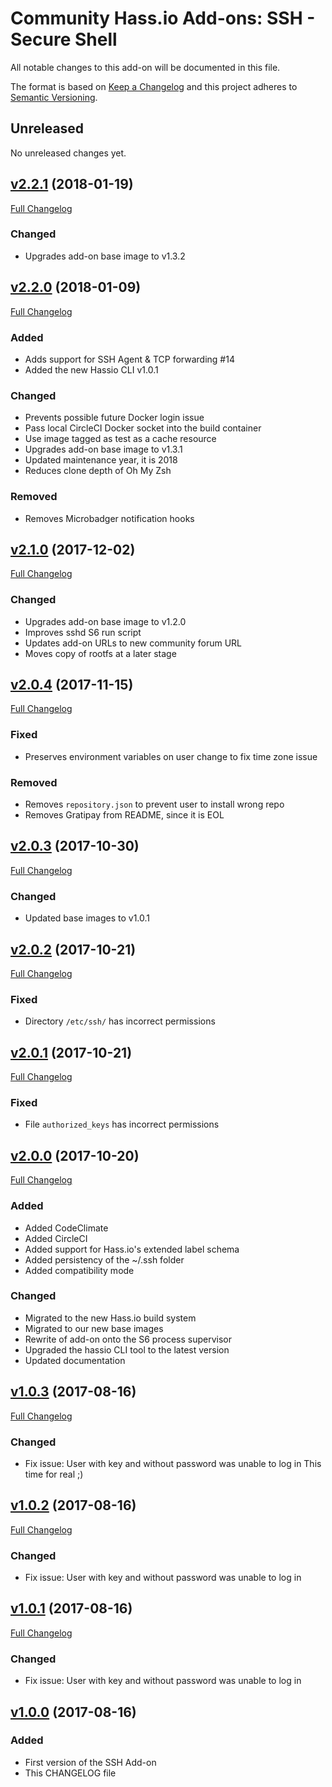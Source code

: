 # Community Hass.io Add-ons: SSH - Secure Shell

All notable changes to this add-on will be documented in this file.

The format is based on [Keep a Changelog][keep-a-changelog]
and this project adheres to [Semantic Versioning][semantic-versioning].

## Unreleased

No unreleased changes yet.

## [v2.2.1] (2018-01-19)

[Full Changelog][v2.2.0-v2.2.1]

### Changed

- Upgrades add-on base image to v1.3.2

## [v2.2.0] (2018-01-09)

[Full Changelog][v2.1.0-v2.2.0]

### Added

- Adds support for SSH Agent & TCP forwarding #14
- Added the new Hassio CLI v1.0.1

### Changed

- Prevents possible future Docker login issue
- Pass local CircleCI Docker socket into the build container
- Use image tagged as test as a cache resource
- Upgrades add-on base image to v1.3.1
- Updated maintenance year, it is 2018
- Reduces clone depth of Oh My Zsh

### Removed

- Removes Microbadger notification hooks

## [v2.1.0] (2017-12-02)

[Full Changelog][v2.0.4-v2.1.0]

### Changed

- Upgrades add-on base image to v1.2.0
- Improves sshd S6 run script
- Updates add-on URLs to new community forum URL
- Moves copy of rootfs at a later stage

## [v2.0.4] (2017-11-15)

[Full Changelog][v2.0.3-v2.0.4]

### Fixed

- Preserves environment variables on user change to fix time zone issue

### Removed

- Removes `repository.json` to prevent user to install wrong repo
- Removes Gratipay from README, since it is EOL

## [v2.0.3] (2017-10-30)

[Full Changelog][v2.0.2-v2.0.3]

### Changed

- Updated base images to v1.0.1

## [v2.0.2] (2017-10-21)

[Full Changelog][v2.0.1-v2.0.2]

### Fixed

- Directory `/etc/ssh/` has incorrect permissions

## [v2.0.1] (2017-10-21)

[Full Changelog][v2.0.0-v2.0.1]

### Fixed

- File `authorized_keys` has incorrect permissions

## [v2.0.0] (2017-10-20)

[Full Changelog][v1.0.3-v2.0.0]

### Added

- Added CodeClimate
- Added CircleCI
- Added support for Hass.io's extended label schema
- Added persistency of the ~/.ssh folder
- Added compatibility mode

### Changed

- Migrated to the new Hass.io build system
- Migrated to our new base images
- Rewrite of add-on onto the S6 process supervisor
- Upgraded the hassio CLI tool to the latest version
- Updated documentation

## [v1.0.3] (2017-08-16)

[Full Changelog][v1.0.2-v1.0.3]

### Changed

- Fix issue: User with key and without password was unable to log in
  This time for real ;)

## [v1.0.2] (2017-08-16)

[Full Changelog][v1.0.1-v1.0.2]

### Changed

- Fix issue: User with key and without password was unable to log in

## [v1.0.1] (2017-08-16)

[Full Changelog][v1.0.0-v1.0.1]

### Changed

- Fix issue: User with key and without password was unable to log in

## [v1.0.0] (2017-08-16)

### Added

- First version of the SSH Add-on
- This CHANGELOG file

[keep-a-changelog]: http://keepachangelog.com/en/1.0.0/
[semantic-versioning]: http://semver.org/spec/v2.0.0.html
[v1.0.0-v1.0.1]: https://github.com/hassio-addons/addon-ssh/compare/v1.0.0...v1.0.1
[v1.0.0]: https://github.com/hassio-addons/addon-ssh/tree/v1.0.0
[v1.0.1-v1.0.2]: https://github.com/hassio-addons/addon-ssh/compare/v1.0.1...v1.0.2
[v1.0.1]: https://github.com/hassio-addons/addon-ssh/tree/v1.0.1
[v1.0.2-v1.0.3]: https://github.com/hassio-addons/addon-ssh/compare/v1.0.2...v1.0.3
[v1.0.2]: https://github.com/hassio-addons/addon-ssh/tree/v1.0.2
[v1.0.3-v2.0.0]: https://github.com/hassio-addons/addon-ssh/compare/v1.0.3...v2.0.0
[v1.0.3]: https://github.com/hassio-addons/addon-ssh/tree/v1.0.3
[v2.0.0-v2.0.1]: https://github.com/hassio-addons/addon-ssh/compare/v2.0.0...v2.0.1
[v2.0.0]: https://github.com/hassio-addons/addon-ssh/tree/v2.0.0
[v2.0.1-v2.0.2]: https://github.com/hassio-addons/addon-ssh/compare/v2.0.1...v2.0.2
[v2.0.1]: https://github.com/hassio-addons/addon-ssh/tree/v2.0.1
[v2.0.2-v2.0.3]: https://github.com/hassio-addons/addon-ssh/compare/v2.0.2...v2.0.3
[v2.0.2]: https://github.com/hassio-addons/addon-ssh/tree/v2.0.2
[v2.0.3-v2.0.4]: https://github.com/hassio-addons/addon-ssh/compare/v2.0.3...v2.0.4
[v2.0.3]: https://github.com/hassio-addons/addon-ssh/tree/v2.0.3
[v2.0.4-v2.1.0]: https://github.com/hassio-addons/addon-ssh/compare/v2.0.4...v2.1.0
[v2.0.4]: https://github.com/hassio-addons/addon-ssh/tree/v2.0.4
[v2.1.0-v2.2.0]: https://github.com/hassio-addons/addon-ssh/compare/v2.1.0...v2.2.0
[v2.1.0]: https://github.com/hassio-addons/addon-ssh/tree/v2.1.0
[v2.2.0-v2.2.1]: https://github.com/hassio-addons/addon-ssh/compare/v2.2.0...v2.2.1
[v2.2.0]: https://github.com/hassio-addons/addon-ssh/tree/v2.2.0
[v2.2.1]: https://github.com/hassio-addons/addon-ssh/tree/v2.2.1
